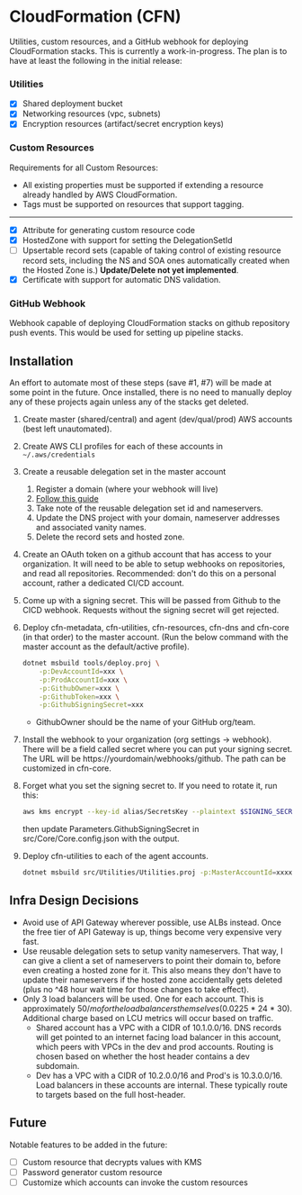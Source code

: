 # CloudFormation (CFN)
Utilities, custom resources, and a GitHub webhook for deploying CloudFormation stacks.  This is currently a work-in-progress.  The plan is to have at least the following in the initial release:

### Utilities
- [x] Shared deployment bucket
- [x] Networking resources (vpc, subnets)
- [x] Encryption resources (artifact/secret encryption keys)

### Custom Resources
Requirements for all Custom Resources:
- All existing properties must be supported if extending a resource already handled by AWS CloudFormation.
- Tags must be supported on resources that support tagging. 
---
- [x] Attribute for generating custom resource code
- [x] HostedZone with support for setting the DelegationSetId
- [ ] Upsertable record sets (capable of taking control of existing resource record sets, including the NS and SOA ones automatically created when the Hosted Zone is.) **Update/Delete not yet implemented**.
- [x] Certificate with support for automatic DNS validation.  

### GitHub Webhook
Webhook capable of deploying CloudFormation stacks on github repository push events. This would be used for setting up pipeline stacks. 

## Installation
An effort to automate most of these steps (save #1, #7) will be made at some point in the future. Once installed, there is no need to manually deploy any of these projects again unless any of the stacks get deleted.  

1. Create master (shared/central) and agent (dev/qual/prod) AWS accounts (best left unautomated).
2. Create AWS CLI profiles for each of these accounts in `~/.aws/credentials`
3. Create a reusable delegation set in the master account
   1. Register a domain (where your webhook will live)
   2.  [Follow this guide](https://docs.aws.amazon.com/Route53/latest/DeveloperGuide/white-label-name-servers.html)
   3.  Take note of the reusable delegation set id and nameservers.
   4.  Update the DNS project with your domain, nameserver addresses and associated vanity names.
   5.  Delete the record sets and hosted zone.  
4. Create an OAuth token on a github account that has access to your organization.  It will need to be able to setup webhooks on repositories, and read all repositories. Recommended: don't do this on a personal account, rather a dedicated CI/CD account.
5. Come up with a signing secret.  This will be passed from Github to the CICD webhook.  Requests without the signing secret will get rejected.    
6. Deploy cfn-metadata, cfn-utilities, cfn-resources, cfn-dns and cfn-core (in that order) to the master account. (Run the below command with the master account as the default/active profile).
    ```bash
    dotnet msbuild tools/deploy.proj \
        -p:DevAccountId=xxx \
        -p:ProdAccountId=xxx \
        -p:GithubOwner=xxx \
        -p:GithubToken=xxx \
        -p:GithubSigningSecret=xxx
    ```
   - GithubOwner should be the name of your GitHub org/team.
7. Install the webhook to your organization (org settings -> webhook).  There will be a field called secret where you can put your signing secret.  The URL will be https://yourdomain/webhooks/github.  The path can be customized in cfn-core.
8. Forget what you set the signing secret to.  If you need to rotate it, run this:
    ```bash
    aws kms encrypt --key-id alias/SecretsKey --plaintext $SIGNING_SECRET --query CiphertextBlob --output text
    ```
    then update Parameters.GithubSigningSecret in src/Core/Core.config.json with the output.

9.  Deploy cfn-utilities to each of the agent accounts.
    ```bash
    dotnet msbuild src/Utilities/Utilities.proj -p:MasterAccountId=xxxxxx -p:Profile=dev|qual|prod|etc
    ```

## Infra Design Decisions
- Avoid use of API Gateway wherever possible, use ALBs instead.  Once the free tier of API Gateway is up, things become very expensive very fast.
- Use reusable delegation sets to setup vanity nameservers.  That way, I can give a client a set of nameservers to point their domain to, before even creating a hosted zone for it.  This also means they don't have to update their nameservers if the hosted zone accidentally gets deleted (plus no ^48 hour wait time for those changes to take effect).  
- Only 3 load balancers will be used.  One for each account. This is approximately $50/mo for the load balancers themselves ($0.0225 * 24 * 30).  Additional charge based on LCU metrics will occur based on traffic.
  - Shared account has a VPC with a CIDR of 10.1.0.0/16. DNS records will get pointed to an internet facing load balancer in this account, which peers with VPCs in the dev and prod accounts.  Routing is chosen based on whether the host header contains a dev subdomain.
  - Dev has a VPC with a CIDR of 10.2.0.0/16 and Prod's is 10.3.0.0/16.  Load balancers in these accounts are internal.  These typically route to targets based on the full host-header. 

## Future
Notable features to be added in the future:

- [ ] Custom resource that decrypts values with KMS
- [ ] Password generator custom resource
- [ ] Customize which accounts can invoke the custom resources